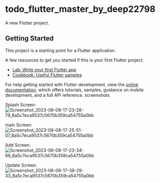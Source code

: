 # todo_flutter_master_by_deep22798

A new Flutter project.

## Getting Started

This project is a starting point for a Flutter application.

A few resources to get you started if this is your first Flutter project:

- [Lab: Write your first Flutter app](https://docs.flutter.dev/get-started/codelab)
- [Cookbook: Useful Flutter samples](https://docs.flutter.dev/cookbook)

For help getting started with Flutter development, view the
[online documentation](https://docs.flutter.dev/), which offers tutorials,
samples, guidance on mobile development, and a full API reference.
screenshots

Splash Screen:
![Screenshot_2023-06-08-17-23-28-79_8a5c7eca9537c5670b359ca54755a0bb](https://github.com/deep22798/todo_flutter_deep22798/assets/76737835/f526fd64-dc2b-40dd-ac07-e17f9d7a62de)


main Screen:
![Screenshot_2023-06-08-17-25-51-07_8a5c7eca9537c5670b359ca54755a0bb](https://github.com/deep22798/todo_flutter_deep22798/assets/76737835/88d142f7-db2a-4449-84b9-2cad8f728592)

Add Screen:
![Screenshot_2023-06-08-17-23-34-66_8a5c7eca9537c5670b359ca54755a0bb](https://github.com/deep22798/todo_flutter_deep22798/assets/76737835/9ef91c64-2349-466c-95be-c7cb98741e12)

Update Screen:
![Screenshot_2023-06-08-17-39-29-33_8a5c7eca9537c5670b359ca54755a0bb](https://github.com/deep22798/todo_flutter_deep22798/assets/76737835/01da403c-5378-4169-89c9-1d4190374d79)
